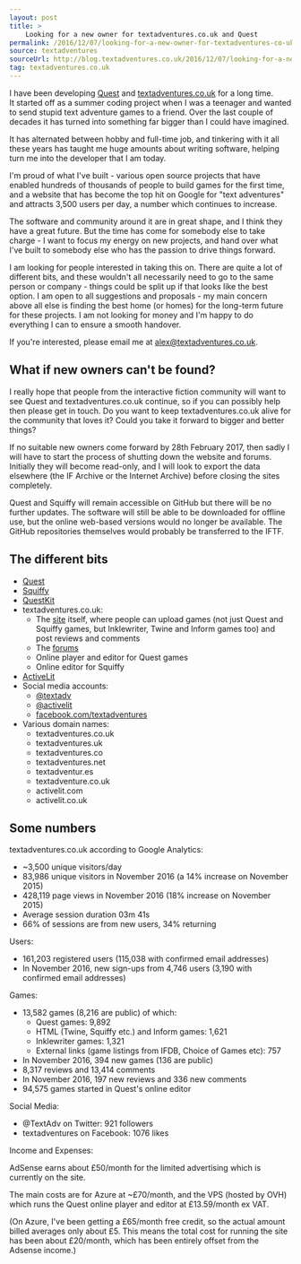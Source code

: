 ```yaml
---
layout: post
title: >
    Looking for a new owner for textadventures.co.uk and Quest
permalink: /2016/12/07/looking-for-a-new-owner-for-textadventures-co-uk-and-quest/
source: textadventures
sourceUrl: http://blog.textadventures.co.uk/2016/12/07/looking-for-a-new-owner-for-textadventures-co-uk-and-quest/
tag: textadventures.co.uk
---
```

I have been developing <a href="https://github.com/textadventures/quest">Quest</a> and <a href="http://textadventures.co.uk/">textadventures.co.uk</a> for a long time. It started off as a summer coding project when I was a teenager and wanted to send stupid text adventure games to a friend. Over the last couple of decades it has turned into something far bigger than I could have imagined.

It has alternated between hobby and full-time job, and tinkering with it all these years has taught me huge amounts about writing software, helping turn me into the developer that I am today.

I'm proud of what I've built - various open source projects that have enabled hundreds of thousands of people to build games for the first time, and a website that has become the top hit on Google for "text adventures" and attracts 3,500 users per day, a number which continues to increase.

The software and community around it are in great shape, and I think they have a great future. But the time has come for somebody else to take charge - I want to focus my energy on new projects, and hand over what I've built to somebody else who has the passion to drive things forward.

I am looking for people interested in taking this on. There are quite a lot of different bits, and these wouldn't all necessarily need to go to the same person or company - things could be split up if that looks like the best option. I am open to all suggestions and proposals - my main concern above all else is finding the best home (or homes) for the long-term future for these projects. I am not looking for money and I'm happy to do everything I can to ensure a smooth handover.

If you're interested, please email me at <a href="mailto:alex@textadventures.co.uk">alex@textadventures.co.uk</a>.
<h2>What if new owners can't be found?</h2>
I really hope that people from the interactive fiction community will want to see Quest and textadventures.co.uk continue, so if you can possibly help then please get in touch. Do you want to keep textadventures.co.uk alive for the community that loves it? Could you take it forward to bigger and better things?

If no suitable new owners come forward by 28th February 2017, then sadly I will have to start the process of shutting down the website and forums. Initially they will become read-only, and I will look to export the data elsewhere (the IF Archive or the Internet Archive) before closing the sites completely.

Quest and Squiffy will remain accessible on GitHub but there will be no further updates. The software will still be able to be downloaded for offline use, but the online web-based versions would no longer be available. The GitHub repositories themselves would probably be transferred to the IFTF.
<h2>The different bits</h2>
<ul>
	<li><a href="https://github.com/textadventures/quest">Quest</a></li>
	<li><a href="https://github.com/textadventures/squiffy">Squiffy</a></li>
	<li><a href="https://github.com/textadventures/questkit">QuestKit</a></li>
	<li>textadventures.co.uk:
<ul>
	<li>The <a href="http://textadventures.co.uk/">site</a> itself, where people can upload games (not just Quest and Squiffy games, but Inklewriter, Twine and Inform games too) and post reviews and comments</li>
	<li>The <a href="http://textadventures.co.uk/forum">forums</a></li>
	<li>Online player and editor for Quest games</li>
	<li>Online editor for Squiffy</li>
</ul>
</li>
	<li><a href="http://activelit.com/">ActiveLit</a></li>
	<li>Social media accounts:
<ul>
	<li><a href="https://twitter.com/textadv">@textadv</a></li>
	<li><a href="https://twitter.com/activelit">@activelit</a></li>
	<li><a href="https://www.facebook.com/textadventures">facebook.com/textadventures</a></li>
</ul>
</li>
	<li>Various domain names:
<ul>
	<li>textadventures.co.uk</li>
	<li>textadventures.uk</li>
	<li>textadventures.co</li>
	<li>textadventures.net</li>
	<li>textadventur.es</li>
	<li>textadventure.co.uk</li>
	<li>activelit.com</li>
	<li>activelit.co.uk</li>
</ul>
</li>
</ul>
<h2>Some numbers</h2>
textadventures.co.uk according to Google Analytics:
<ul>
	<li>~3,500 unique visitors/day</li>
	<li>83,986 unique visitors in November 2016 (a 14% increase on November 2015)</li>
	<li>428,119 page views in November 2016 (18% increase on November 2015)</li>
	<li>Average session duration 03m 41s</li>
	<li>66% of sessions are from new users, 34% returning</li>
</ul>
Users:
<ul>
	<li>161,203 registered users (115,038 with confirmed email addresses)</li>
	<li>In November 2016, new sign-ups from 4,746 users (3,190 with confirmed email addresses)</li>
</ul>
Games:
<ul>
	<li>13,582 games (8,216 are public) of which:
<ul>
	<li>Quest games: 9,892</li>
	<li>HTML (Twine, Squiffy etc.) and Inform games: 1,621</li>
	<li>Inklewriter games: 1,321</li>
	<li>External links (game listings from IFDB, Choice of Games etc): 757</li>
</ul>
</li>
	<li>In November 2016, 394 new games (136 are public)</li>
	<li>8,317 reviews and 13,414 comments</li>
	<li>In November 2016, 197 new reviews and 336 new comments</li>
	<li>94,575 games started in Quest's online editor</li>
</ul>
Social Media:
<ul>
	<li>@TextAdv on Twitter: 921 followers</li>
	<li>textadventures on Facebook: 1076 likes</li>
</ul>
Income and Expenses:

AdSense earns about £50/month for the limited advertising which is currently on the site.

The main costs are for Azure at ~£70/month, and the VPS (hosted by OVH) which runs the Quest online player and editor at £13.59/month ex VAT.

(On Azure, I've been getting a £65/month free credit, so the actual amount billed averages only about £5. This means the total cost for running the site has been about £20/month, which has been entirely offset from the Adsense income.)
<h2></h2>